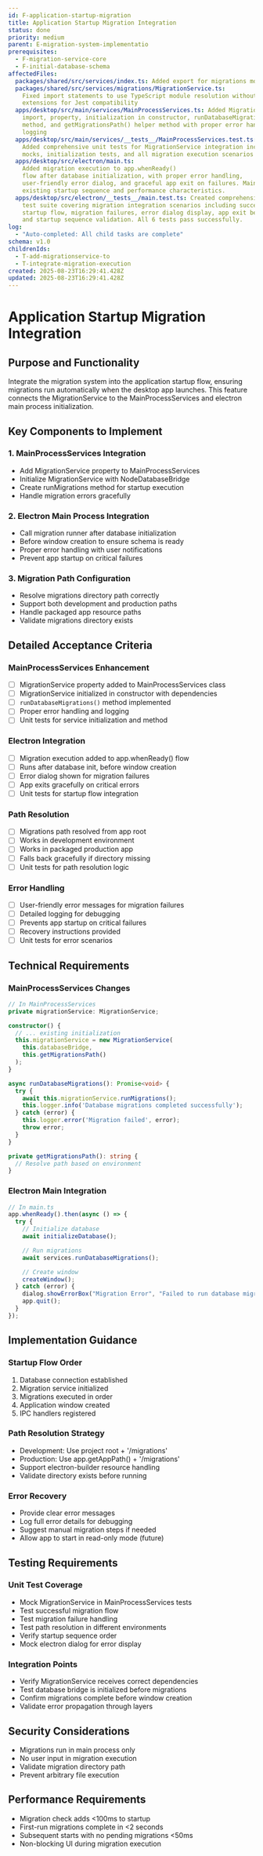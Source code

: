 ```yaml
---
id: F-application-startup-migration
title: Application Startup Migration Integration
status: done
priority: medium
parent: E-migration-system-implementatio
prerequisites:
  - F-migration-service-core
  - F-initial-database-schema
affectedFiles:
  packages/shared/src/services/index.ts: Added export for migrations module to make MigrationService available
  packages/shared/src/services/migrations/MigrationService.ts:
    Fixed import statements to use TypeScript module resolution without .js
    extensions for Jest compatibility
  apps/desktop/src/main/services/MainProcessServices.ts: Added MigrationService
    import, property, initialization in constructor, runDatabaseMigrations()
    method, and getMigrationsPath() helper method with proper error handling and
    logging
  apps/desktop/src/main/services/__tests__/MainProcessServices.test.ts:
    Added comprehensive unit tests for MigrationService integration including
    mocks, initialization tests, and all migration execution scenarios
  apps/desktop/src/electron/main.ts:
    Added migration execution to app.whenReady()
    flow after database initialization, with proper error handling,
    user-friendly error dialog, and graceful app exit on failures. Maintains
    existing startup sequence and performance characteristics.
  apps/desktop/src/electron/__tests__/main.test.ts: Created comprehensive unit
    test suite covering migration integration scenarios including successful
    startup flow, migration failures, error dialog display, app exit behavior,
    and startup sequence validation. All 6 tests pass successfully.
log:
  - "Auto-completed: All child tasks are complete"
schema: v1.0
childrenIds:
  - T-add-migrationservice-to
  - T-integrate-migration-execution
created: 2025-08-23T16:29:41.428Z
updated: 2025-08-23T16:29:41.428Z
---
```


# Application Startup Migration Integration

## Purpose and Functionality

Integrate the migration system into the application startup flow, ensuring migrations run automatically when the desktop app launches. This feature connects the MigrationService to the MainProcessServices and electron main process initialization.

## Key Components to Implement

### 1. MainProcessServices Integration

- Add MigrationService property to MainProcessServices
- Initialize MigrationService with NodeDatabaseBridge
- Create runMigrations method for startup execution
- Handle migration errors gracefully

### 2. Electron Main Process Integration

- Call migration runner after database initialization
- Before window creation to ensure schema is ready
- Proper error handling with user notifications
- Prevent app startup on critical failures

### 3. Migration Path Configuration

- Resolve migrations directory path correctly
- Support both development and production paths
- Handle packaged app resource paths
- Validate migrations directory exists

## Detailed Acceptance Criteria

### MainProcessServices Enhancement

- [ ] MigrationService property added to MainProcessServices class
- [ ] MigrationService initialized in constructor with dependencies
- [ ] `runDatabaseMigrations()` method implemented
- [ ] Proper error handling and logging
- [ ] Unit tests for service initialization and method

### Electron Integration

- [ ] Migration execution added to app.whenReady() flow
- [ ] Runs after database init, before window creation
- [ ] Error dialog shown for migration failures
- [ ] App exits gracefully on critical errors
- [ ] Unit tests for startup flow integration

### Path Resolution

- [ ] Migrations path resolved from app root
- [ ] Works in development environment
- [ ] Works in packaged production app
- [ ] Falls back gracefully if directory missing
- [ ] Unit tests for path resolution logic

### Error Handling

- [ ] User-friendly error messages for migration failures
- [ ] Detailed logging for debugging
- [ ] Prevents app startup on critical failures
- [ ] Recovery instructions provided
- [ ] Unit tests for error scenarios

## Technical Requirements

### MainProcessServices Changes

```typescript
// In MainProcessServices
private migrationService: MigrationService;

constructor() {
  // ... existing initialization
  this.migrationService = new MigrationService(
    this.databaseBridge,
    this.getMigrationsPath()
  );
}

async runDatabaseMigrations(): Promise<void> {
  try {
    await this.migrationService.runMigrations();
    this.logger.info('Database migrations completed successfully');
  } catch (error) {
    this.logger.error('Migration failed', error);
    throw error;
  }
}

private getMigrationsPath(): string {
  // Resolve path based on environment
}
```

### Electron Main Integration

```typescript
// In main.ts
app.whenReady().then(async () => {
  try {
    // Initialize database
    await initializeDatabase();

    // Run migrations
    await services.runDatabaseMigrations();

    // Create window
    createWindow();
  } catch (error) {
    dialog.showErrorBox("Migration Error", "Failed to run database migrations");
    app.quit();
  }
});
```

## Implementation Guidance

### Startup Flow Order

1. Database connection established
2. Migration service initialized
3. Migrations executed in order
4. Application window created
5. IPC handlers registered

### Path Resolution Strategy

- Development: Use project root + '/migrations'
- Production: Use app.getAppPath() + '/migrations'
- Support electron-builder resource handling
- Validate directory exists before running

### Error Recovery

- Provide clear error messages
- Log full error details for debugging
- Suggest manual migration steps if needed
- Allow app to start in read-only mode (future)

## Testing Requirements

### Unit Test Coverage

- Mock MigrationService in MainProcessServices tests
- Test successful migration flow
- Test migration failure handling
- Test path resolution in different environments
- Verify startup sequence order
- Mock electron dialog for error display

### Integration Points

- Verify MigrationService receives correct dependencies
- Test database bridge is initialized before migrations
- Confirm migrations complete before window creation
- Validate error propagation through layers

## Security Considerations

- Migrations run in main process only
- No user input in migration execution
- Validate migration directory path
- Prevent arbitrary file execution

## Performance Requirements

- Migration check adds <100ms to startup
- First-run migrations complete in <2 seconds
- Subsequent starts with no pending migrations <50ms
- Non-blocking UI during migration execution
